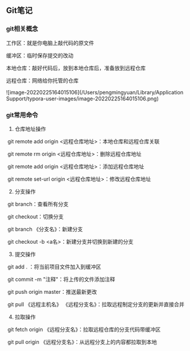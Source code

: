 ## Git笔记

### git相关概念

工作区：就是你电脑上敲代码的原文件

缓冲区：临时保存提交的改动

本地仓库：敲好代码后，放到本地仓库后，准备放到远程仓库

远程仓库：网络给你托管的仓库

 ![image-20220225164015106](/Users/pengmingyuan/Library/Application Support/typora-user-images/image-20220225164015106.png)



### git常用命令

1. 仓库地址操作

​	git remote add origin <远程仓库地址>：本地仓库和远程仓库关联

​	git remote rm  origin <远程仓库地址>：删除远程仓库地址

​	git remote add origin <远程仓库地址>：添加远程仓库地址

​	git remote set-url origin  <远程仓库地址>：修改远程仓库地址

2. 分支操作

​	git branch：查看所有分支

​	git checkout：切换分支

​	git branch 《分支名》：新建分支

​	git checkout -b  <a名>：新建分支并切换到新建的分支

3. 提交操作

​	git add . ：将当前项目文件加入到缓冲区

​	git commit -m "注释"：将上传的文件添加注释

​	git push origin master：推送最新更改

​	git pull 《远程主机名》 《远程分支名》：拉取远程制定分支的更新并直接合并

4. 拉取操作

​	git fetch origin 《远程分支名》：拉取远程仓库的分支代码带缓冲区

​	git pull origin 《远程分支名》：从远程分支上的内容都拉取到本地
